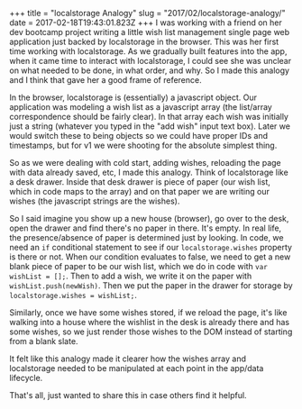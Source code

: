 +++
title = "localstorage Analogy"
slug = "2017/02/localstorage-analogy/"
date = 2017-02-18T19:43:01.823Z
+++
I was working with a friend on her dev bootcamp project writing a little wish list management single page web application just backed by localstorage in the browser. This was her first time working with localstorage. As we gradually built features into the app, when it came time to interact with localstorage, I could see she was unclear on what needed to be done, in what order, and why. So I made this analogy and I think that gave her a good frame of reference.

In the browser, localstorage is (essentially) a javascript object. Our application was modeling a wish list as a javascript array (the list/array correspondence should be fairly clear). In that array each wish was initially just a string (whatever you typed in the "add wish" input text box). Later we would switch these to being objects so we could have proper IDs and timestamps, but for v1 we were shooting for the absolute simplest thing.

So as we were dealing with cold start, adding wishes, reloading the page with data already saved, etc, I made this analogy. Think of localstorage like a desk drawer. Inside that desk drawer is piece of paper (our wish list, which in code maps to the array) and on that paper we are writing our wishes (the javascript strings are the wishes).

So I said imagine you show up a new house (browser), go over to the desk, open the drawer and find there's no paper in there. It's empty. In real life, the presence/absence of paper is determined just by looking. In code, we need an `if` conditional statement to see if our `localstorage.wishes` property is there or not. When our condition evaluates to false, we need to get a new blank piece of paper to be our wish list, which we do in code with `var wishList = [];`. Then to add a wish, we write it on the paper with `wishList.push(newWish)`. Then we put the paper in the drawer for storage by `localstorage.wishes = wishList;`.

Similarly, once we have some wishes stored, if we reload the page, it's like walking into a house where the wishlist in the desk is already there and has some wishes, so we just render those wishes to the DOM instead of starting from a blank slate.

It felt like this analogy made it clearer how the wishes array and localstorage needed to be manipulated at each point in the app/data lifecycle.

That's all, just wanted to share this in case others find it helpful.

